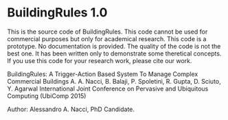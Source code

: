 BuildingRules 1.0
=============

This is the source code of BuildingRules. 
This code cannot be used for commercial purposes but only for academical research.
This code is a prototype. No documentation is provided. The quality of the code is not the best one. It has been written only to demonstrate some theretical concepts.
If you use this code for your research work, please cite our work.


BuildingRules: A Trigger-Action Based System To Manage Complex Commercial Buildings
A. A. Nacci, B. Balaji, P. Spoletini, R. Gupta, D. Sciuto, Y. Agarwal 
International Joint Conference on Pervasive and Ubiquitous Computing (UbiComp 2015)


Author: Alessandro A. Nacci, PhD Candidate.